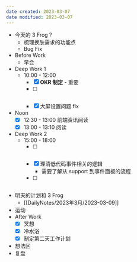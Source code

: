 ```yaml
---
date created: 2023-03-07 
date modified: 2023-03-07
---
```

- 今天的 3 Frog？
	- 梳理换肤需求的功能点
	- Bug Fix
- Before Work
	- 早会
- Deep Work 1
	- 10:00 - 12:00
		- [x] **OKR 制定** - 重要
		- [ ] ~~~~梳理换肤功能点
		- [x] 大屏设置问题 fix
- Noon
	- [x] 12:30 - 13:00 前端资讯阅读
	- [x] 13:00 - 13:10 阅读
- Deep Work 2
	- 15:00 - 18:00
		- [ ] ~~~~调研换肤方案
		- [x] 理清低代码事件相关的逻辑
			- 需要了解从 support 到事件面板的流程
		- [ ] ~~~~Bug Fix
- 明天的计划和 3 Frog
	- [[DailyNotes/2023年3月/2023-03-09]]
- 运动
- After Work
	- [x] 冥想
	- [x] 冷水浴
	- [x] 制定第二天工作计划
- 想法区
- 复盘
